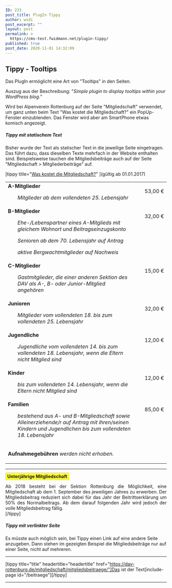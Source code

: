 ```yaml
---
ID: 233
post_title: PlugIn Tippy
author: widi
post_excerpt: ""
layout: post
permalink: >
  https://cms-test.fwidmann.net/plugin-tippy/
published: true
post_date: 2020-11-01 14:32:09
---
```

<!-- wp:heading -->
<h2>Tippy - Tooltips</h2>
<!-- /wp:heading -->

<!-- wp:paragraph -->
<p>Das PlugIn ermöglicht eine Art von "Tooltips" in den Seiten. </p>
<!-- /wp:paragraph -->

<!-- wp:paragraph -->
<p>Auszug aus der Beschreibung: "<em>Simple plugin to display tooltips within your WordPress blog.</em>"</p>
<!-- /wp:paragraph -->

<!-- wp:more -->
<!--more-->
<!-- /wp:more -->

<!-- wp:paragraph -->
<p>Wird bei Alpenverein Rottenburg auf der Seite "Mitgliedschaft" verwendet, um ganz unten beim Text "Was kostet die Mitgliedschaft?" ein PopUp-Fenster einzublenden. Das Fenster wird aber am SmartPhone etwas komisch angezeigt.</p>
<!-- /wp:paragraph -->

<!-- wp:heading {"level":5} -->
<h5>Tippy mit statischem Text</h5>
<!-- /wp:heading -->

<!-- wp:paragraph -->
<p>Bisher wurde der Text als statischer Text in die jeweilige Seite eingetragen. Das führt dazu, dass dieselben Texte mehrfach in der Website enthalten sind. Beispielsweise tauchen die Mitgliedsbeiträge auch auf der Seite "Mitgliedschaft &gt; Mitgliederbeiträge" auf.</p>
<!-- /wp:paragraph -->

<!-- wp:shortcode /-->

<p>[tippy title="<a title="Was kostet die Mitgliedschaft?" href="https://dav-rottenburg.de/mitgliedschaft/mitgliedsbeitraege/">Was kostet die Mitgliedschaft?</a>" ](gültig ab 01.01.2017)</p>
<table width="500" cellspacing="0" cellpadding="0">
<tbody>
<tr>
<td width="80%" valign="top"><strong>A-Mitglieder</strong><p></p>
<p style="padding-left: 30px;"><em>Mitglieder ab dem vollendeten 25. Lebensjahr</em></p>
</td>
<td width="20%" valign="top">
<p align="right">53,00 €</p>
</td>
</tr>
<tr>
<td valign="top"><strong>B-Mitglieder</strong><p></p>
<p style="padding-left: 30px;"><em>Ehe-/Lebenspartner eines A-Mitglieds mit gleichem Wohnort und Beitragseinzugskonto</em></p>
<p style="padding-left: 30px;"><em>Senioren ab dem 70. Lebensjahr auf Antrag</em></p>
<p style="padding-left: 30px;"><em>aktive Bergwachtmitglieder auf Nachweis</em></p>
</td>
<td valign="top">
<p align="right">32,00 €</p>
</td>
</tr>
<tr>
<td valign="top"><strong>C-Mitglieder</strong><p></p>
<p style="padding-left: 30px;"><em>Gastmitglieder, die einer anderen Sektion des DAV als A-, B- oder Junior-Mitglied angehören</em></p>
</td>
<td valign="top">
<p align="right">15,00 €</p>
</td>
</tr>
<tr>
<td valign="top"><strong>Junioren</strong><p></p>
<p style="padding-left: 30px;"><em>Mitglieder vom vollendeten 18. bis zum vollendeten 25. Lebensjahr</em></p>
</td>
<td valign="top">
<p align="right">32,00 €</p>
</td>
</tr>
<tr>
<td valign="top"><strong>Jugendliche</strong><p></p>
<p style="padding-left: 30px;"><em>Jugendliche vom vollendeten 14. bis zum vollendeten 18. Lebensjahr, wenn die Eltern nicht Mitglied sind</em></p>
</td>
<td valign="top">
<p align="right">12,00 €</p>
</td>
</tr>
<tr>
<td valign="top"><strong>Kinder</strong><p></p>
<p style="padding-left: 30px;"><em>bis zum vollendeten 14. Lebensjahr, wenn die Eltern nicht Mitglied sind</em></p>
</td>
<td valign="top">
<p align="right">12,00 €</p>
</td>
</tr>
<tr>
<td valign="top"><strong>Familien</strong><p></p>
<p style="padding-left: 30px;"><em>bestehend aus A- und B-Mitgliedschaft sowie Alleinerziehende/r auf Antrag mit ihren/seinen Kindern und Jugendlichen bis zum vollendeten 18. Lebensjahr</em></p>
</td>
<td valign="top">
<p align="right">85,00 €</p>
</td>
</tr>
<tr>
<td colspan="2" valign="top">
<p align="left"><strong>Aufnahmegebühren</strong> <em>werden nicht erhoben.</em></p>
</td>
</tr>
</tbody>
</table>
<hr>
<p><strong><span style="background-color: #ffff35; border: 1px solid #e5d02d; padding: 2px 5px; border-radius: 3px;">Unterjährige Mitgliedschaft</span></strong></p>
<p style="text-align: justify;">Ab 2018 besteht bei der Sektion Rottenburg die Möglichkeit, eine Mitgliedschaft ab dem 1. September des jeweiligen Jahres zu erwerben. Der Mitgliedsbeitrag reduziert sich dabei für das Jahr der Beitrittserklärung um 50% des Normalbeitrags. Ab dem darauf folgenden Jahr wird jedoch der volle Mitgliedsbeitrag fällig.<br>[/tippy]</p>

<!-- wp:heading {"level":5} -->
<h5>Tippy mit verlinkter Seite</h5>
<!-- /wp:heading -->

<!-- wp:paragraph -->
<p>Es müsste auch möglich sein, bei Tippy einen Link auf eine andere Seite anzugeben. Dann stehen im gezeigten Beispiel die Mitgliedsbeiträge nur auf einer Seite, nicht auf mehreren.</p>
<!-- /wp:paragraph -->

<!-- wp:separator -->
<hr class="wp-block-separator"/>
<!-- /wp:separator -->

<!-- wp:shortcode -->
[tippy title="title" headertitle="headertitle" href="https://dav-rottenburg.de/mitgliedschaft/mitgliedsbeitraege/"]Das ist der Text[include-page id="/beitraege"][/tippy]
<!-- /wp:shortcode -->

<!-- wp:separator -->
<hr class="wp-block-separator"/>
<!-- /wp:separator -->